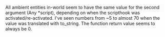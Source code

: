 All ambient entities in-world seem to have the same value for the second argument (Any *script), depending on when the scripthook was activated/re-activated. I've seen numbers from ~5 to almost 70 when the value was translated with to_string. The function return value seems to always be 0.